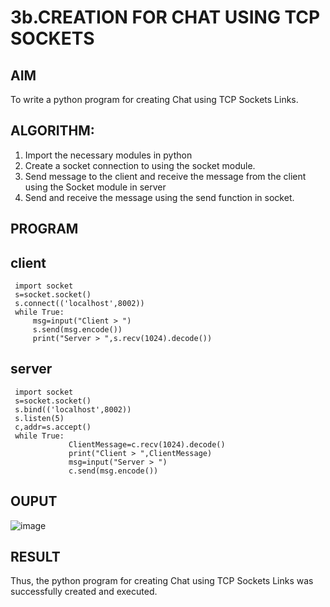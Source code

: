 # 3b.CREATION FOR CHAT USING TCP SOCKETS
## AIM
To write a python program for creating Chat using TCP Sockets Links.
## ALGORITHM:
1. Import the necessary modules in python
2. Create a socket connection to using the socket module.
3. Send message to the client and receive the message from the client using the Socket module in
 server
4. Send and receive the message using the send function in socket.
## PROGRAM


## client

 
     import socket 
     s=socket.socket() 
     s.connect(('localhost',8002)) 
     while True: 
         msg=input("Client > ") 
         s.send(msg.encode()) 
         print("Server > ",s.recv(1024).decode())


## server


     import socket 
     s=socket.socket() 
     s.bind(('localhost',8002)) 
     s.listen(5) 
     c,addr=s.accept() 
     while True: 
                 ClientMessage=c.recv(1024).decode() 
                 print("Client > ",ClientMessage) 
                 msg=input("Server > ") 
                 c.send(msg.encode()) 
    

## OUPUT

![image](https://github.com/user-attachments/assets/bee5620c-bc75-4c02-b2bf-2c0523e35346)

## RESULT
Thus, the python program for creating Chat using TCP Sockets Links was successfully 
created and executed.
